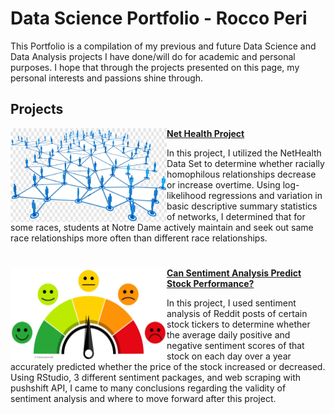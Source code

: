 # Data Science Portfolio - Rocco Peri
This Portfolio is a compilation of my previous and future Data Science and Data Analysis projects I have done/will do for academic and personal purposes. I hope that through the projects presented on this page, my personal interests and passions shine through. 

## Projects

<img align="left" width="250" height="150" src="https://github.com/roccoperi/PERI-Data-Science-Portfolio/blob/main/networks.png"> **[Net Health Project](https://github.com/roccoperi/Net-Health-Project)**

In this project, I utilized the NetHealth Data Set to determine whether racially homophilous relationships decrease or increase overtime. Using log-likelihood regressions and variation in basic descriptive summary statistics of networks, I determined that for some races, students at Notre Dame actively maintain and seek out same race relationships more often than different race relationships. 

#

<img align="left" width="250" height="150" src="https://github.com/roccoperi/PERI-Data-Science-Portfolio/blob/main/sentiment.webp"> **[Can Sentiment Analysis Predict Stock Performance?](https://github.com/roccoperi/Reddit-Sentiment-Analysis-For-Modeling-Stock-Performance)**

In this project, I used sentiment analysis of Reddit posts of certain stock tickers to determine whether the average daily positive and negative sentiment scores of that stock on each day over a year accurately predicted whether the price of the stock increased or decreased. Using RStudio, 3 different sentiment packages, and web scraping with pushshift API, I came to many conclusions regarding the validity of sentiment analysis and where to move forward after this project.

#

